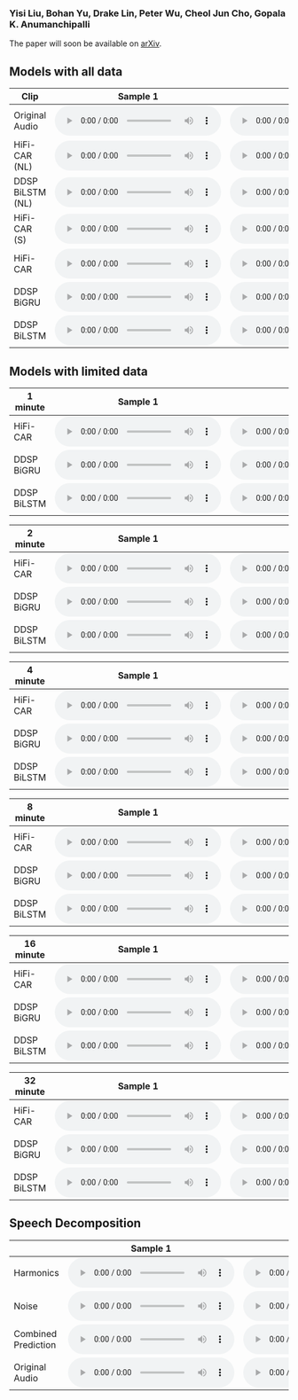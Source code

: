 <!-- ---
title: "Fast, High-Quality and Parameter-Efficient Articulatory Synthesis Using Differentiable DSP"
author : "Yisi Liu, Bohan Yu, Drake Lin, Peter Wu, Cheol Jun Cho, Gopala Krishna Anumanchipalli"
description: ""
--- -->


### Yisi Liu, Bohan Yu, Drake Lin, Peter Wu, Cheol Jun Cho, Gopala K. Anumanchipalli

The paper will soon be available on [arXiv](https://arxiv.org/).

## Models with all data

|     Clip       |   Sample 1  | Sample 2 |
|----------------|-------------|----------|
| Original Audio |<audio controls="" preload="auto" src="https://raw.githubusercontent.com/Louis0324/DDSP-Articulatory-Vocoder/main/samples/ground1.wav" type="audio/pcm"></audio>| <audio controls="" preload="auto" src="https://raw.githubusercontent.com/Louis0324/DDSP-Articulatory-Vocoder/main/samples/ground2.wav" type="audio/pcm"></audio>| 
| HiFi-CAR (NL) |<audio controls="" preload="auto" src="https://raw.githubusercontent.com/Louis0324/DDSP-Articulatory-Vocoder/main/samples/hificarrNL1.wav" type="audio/pcm"></audio>| <audio controls="" preload="auto" src="https://raw.githubusercontent.com/Louis0324/DDSP-Articulatory-Vocoder/main/samples/hificarrNL2.wav" type="audio/pcm"></audio>|
| DDSP BiLSTM (NL) |<audio controls="" preload="auto" src="https://raw.githubusercontent.com/Louis0324/DDSP-Articulatory-Vocoder/main/samples/ddsp_no_loud_1.wav" type="audio/pcm"></audio>| <audio controls="" preload="auto" src="https://raw.githubusercontent.com/Louis0324/DDSP-Articulatory-Vocoder/main/samples/ddsp_no_loud_2.wav" type="audio/pcm"></audio>| 
| HiFi-CAR (S) |<audio controls="" preload="auto" src="https://raw.githubusercontent.com/Louis0324/DDSP-Articulatory-Vocoder/main/samples/hificarrSmall1.wav" type="audio/pcm"></audio>|  <audio controls="" preload="auto" src="https://raw.githubusercontent.com/Louis0324/DDSP-Articulatory-Vocoder/main/samples/hificarrSmall2.wav" type="audio/pcm"></audio>| 
| HiFi-CAR |<audio controls="" preload="auto" src="https://raw.githubusercontent.com/Louis0324/DDSP-Articulatory-Vocoder/main/samples/hificarr1.wav" type="audio/pcm"></audio>| <audio controls="" preload="auto" src="https://raw.githubusercontent.com/Louis0324/DDSP-Articulatory-Vocoder/main/samples/hificarr2.wav" type="audio/pcm"></audio>| 
| DDSP BiGRU |<audio controls="" preload="auto" src="https://raw.githubusercontent.com/Louis0324/DDSP-Articulatory-Vocoder/main/samples/bigru1.wav" type="audio/pcm"></audio>| <audio controls="" preload="auto" src="https://raw.githubusercontent.com/Louis0324/DDSP-Articulatory-Vocoder/main/samples/bigru2.wav" type="audio/pcm"></audio>| 
| DDSP BiLSTM |<audio controls="" preload="auto" src="https://raw.githubusercontent.com/Louis0324/DDSP-Articulatory-Vocoder/main/samples/bilstm1.wav" type="audio/pcm"></audio>| <audio controls="" preload="auto" src="https://raw.githubusercontent.com/Louis0324/DDSP-Articulatory-Vocoder/main/samples/bilstm2.wav" type="audio/pcm"></audio>| 

## Models with limited data

|     1 minute       |   Sample 1  | Sample 2 |
|----------------|-------------|----------|
| HiFi-CAR |<audio controls="" preload="auto" src="https://raw.githubusercontent.com/Louis0324/DDSP-Articulatory-Vocoder/main/samples/hificarr1min1.wav" type="audio/pcm"></audio>| <audio controls="" preload="auto" src="https://raw.githubusercontent.com/Louis0324/DDSP-Articulatory-Vocoder/main/samples/hificarr1min2.wav" type="audio/pcm"></audio>| 
| DDSP BiGRU |<audio controls="" preload="auto" src="https://raw.githubusercontent.com/Louis0324/DDSP-Articulatory-Vocoder/main/samples/bigru1min1.wav" type="audio/pcm"></audio>| <audio controls="" preload="auto" src="https://raw.githubusercontent.com/Louis0324/DDSP-Articulatory-Vocoder/main/samples/bigru1min2.wav" type="audio/pcm"></audio>|
| DDSP BiLSTM |<audio controls="" preload="auto" src="https://raw.githubusercontent.com/Louis0324/DDSP-Articulatory-Vocoder/main/samples/bilstm1min1.wav" type="audio/pcm"></audio>| <audio controls="" preload="auto" src="https://raw.githubusercontent.com/Louis0324/DDSP-Articulatory-Vocoder/main/samples/bilstm1min2.wav" type="audio/pcm"></audio>| 

|     2 minute       |   Sample 1  | Sample 2 |
|----------------|-------------|----------|
| HiFi-CAR |<audio controls="" preload="auto" src="https://raw.githubusercontent.com/Louis0324/DDSP-Articulatory-Vocoder/main/samples/hificarr2min1.wav" type="audio/pcm"></audio>| <audio controls="" preload="auto" src="https://raw.githubusercontent.com/Louis0324/DDSP-Articulatory-Vocoder/main/samples/hificarr2min2.wav" type="audio/pcm"></audio>| 
| DDSP BiGRU |<audio controls="" preload="auto" src="https://raw.githubusercontent.com/Louis0324/DDSP-Articulatory-Vocoder/main/samples/bigru2min1.wav" type="audio/pcm"></audio>| <audio controls="" preload="auto" src="https://raw.githubusercontent.com/Louis0324/DDSP-Articulatory-Vocoder/main/samples/bigru2min2.wav" type="audio/pcm"></audio>|
| DDSP BiLSTM |<audio controls="" preload="auto" src="https://raw.githubusercontent.com/Louis0324/DDSP-Articulatory-Vocoder/main/samples/bilstm2min1.wav" type="audio/pcm"></audio>| <audio controls="" preload="auto" src="https://raw.githubusercontent.com/Louis0324/DDSP-Articulatory-Vocoder/main/samples/bilstm2min2.wav" type="audio/pcm"></audio>| 

|     4 minute       |   Sample 1  | Sample 2 |
|----------------|-------------|----------|
| HiFi-CAR |<audio controls="" preload="auto" src="https://raw.githubusercontent.com/Louis0324/DDSP-Articulatory-Vocoder/main/samples/hificarr4min1.wav" type="audio/pcm"></audio>| <audio controls="" preload="auto" src="https://raw.githubusercontent.com/Louis0324/DDSP-Articulatory-Vocoder/main/samples/hificarr4min2.wav" type="audio/pcm"></audio>| 
| DDSP BiGRU |<audio controls="" preload="auto" src="https://raw.githubusercontent.com/Louis0324/DDSP-Articulatory-Vocoder/main/samples/bigru4min1.wav" type="audio/pcm"></audio>| <audio controls="" preload="auto" src="https://raw.githubusercontent.com/Louis0324/DDSP-Articulatory-Vocoder/main/samples/bigru4min2.wav" type="audio/pcm"></audio>|
| DDSP BiLSTM |<audio controls="" preload="auto" src="https://raw.githubusercontent.com/Louis0324/DDSP-Articulatory-Vocoder/main/samples/bilstm4min1.wav" type="audio/pcm"></audio>| <audio controls="" preload="auto" src="https://raw.githubusercontent.com/Louis0324/DDSP-Articulatory-Vocoder/main/samples/bilstm4min2.wav" type="audio/pcm"></audio>| 

|     8 minute       |   Sample 1  | Sample 2 |
|----------------|-------------|----------|
| HiFi-CAR |<audio controls="" preload="auto" src="https://raw.githubusercontent.com/Louis0324/DDSP-Articulatory-Vocoder/main/samples/hificarr8min1.wav" type="audio/pcm"></audio>| <audio controls="" preload="auto" src="https://raw.githubusercontent.com/Louis0324/DDSP-Articulatory-Vocoder/main/samples/hificarr8min2.wav" type="audio/pcm"></audio>| 
| DDSP BiGRU |<audio controls="" preload="auto" src="https://raw.githubusercontent.com/Louis0324/DDSP-Articulatory-Vocoder/main/samples/bigru8min1.wav" type="audio/pcm"></audio>| <audio controls="" preload="auto" src="https://raw.githubusercontent.com/Louis0324/DDSP-Articulatory-Vocoder/main/samples/bigru8min2.wav" type="audio/pcm"></audio>|
| DDSP BiLSTM |<audio controls="" preload="auto" src="https://raw.githubusercontent.com/Louis0324/DDSP-Articulatory-Vocoder/main/samples/bilstm8min1.wav" type="audio/pcm"></audio>| <audio controls="" preload="auto" src="https://raw.githubusercontent.com/Louis0324/DDSP-Articulatory-Vocoder/main/samples/bilstm8min2.wav" type="audio/pcm"></audio>| 

|     16 minute       |   Sample 1  | Sample 2 |
|----------------|-------------|----------|
| HiFi-CAR |<audio controls="" preload="auto" src="https://raw.githubusercontent.com/Louis0324/DDSP-Articulatory-Vocoder/main/samples/hificarr16min1.wav" type="audio/pcm"></audio>| <audio controls="" preload="auto" src="https://raw.githubusercontent.com/Louis0324/DDSP-Articulatory-Vocoder/main/samples/hificarr16min2.wav" type="audio/pcm"></audio>| 
| DDSP BiGRU |<audio controls="" preload="auto" src="https://raw.githubusercontent.com/Louis0324/DDSP-Articulatory-Vocoder/main/samples/bigru16min1.wav" type="audio/pcm"></audio>| <audio controls="" preload="auto" src="https://raw.githubusercontent.com/Louis0324/DDSP-Articulatory-Vocoder/main/samples/bigru16min2.wav" type="audio/pcm"></audio>|
| DDSP BiLSTM |<audio controls="" preload="auto" src="https://raw.githubusercontent.com/Louis0324/DDSP-Articulatory-Vocoder/main/samples/bilstm16min1.wav" type="audio/pcm"></audio>| <audio controls="" preload="auto" src="https://raw.githubusercontent.com/Louis0324/DDSP-Articulatory-Vocoder/main/samples/bilstm16min2.wav" type="audio/pcm"></audio>| 

|     32 minute       |   Sample 1  | Sample 2 |
|----------------|-------------|----------|
| HiFi-CAR |<audio controls="" preload="auto" src="https://raw.githubusercontent.com/Louis0324/DDSP-Articulatory-Vocoder/main/samples/hificarr32min1.wav" type="audio/pcm"></audio>| <audio controls="" preload="auto" src="https://raw.githubusercontent.com/Louis0324/DDSP-Articulatory-Vocoder/main/samples/hificarr32min2.wav" type="audio/pcm"></audio>| 
| DDSP BiGRU |<audio controls="" preload="auto" src="https://raw.githubusercontent.com/Louis0324/DDSP-Articulatory-Vocoder/main/samples/bigru32min1.wav" type="audio/pcm"></audio>| <audio controls="" preload="auto" src="https://raw.githubusercontent.com/Louis0324/DDSP-Articulatory-Vocoder/main/samples/bigru32min2.wav" type="audio/pcm"></audio>|
| DDSP BiLSTM |<audio controls="" preload="auto" src="https://raw.githubusercontent.com/Louis0324/DDSP-Articulatory-Vocoder/main/samples/bilstm32min1.wav" type="audio/pcm"></audio>| <audio controls="" preload="auto" src="https://raw.githubusercontent.com/Louis0324/DDSP-Articulatory-Vocoder/main/samples/bilstm32min2.wav" type="audio/pcm"></audio>| 

## Speech Decomposition

|                |   Sample 1  | Sample 2 |
|----------------|-------------|----------|
| Harmonics |<audio controls="" preload="auto" src="https://raw.githubusercontent.com/Louis0324/DDSP-Articulatory-Vocoder/main/samples/harmonics_1.wav" type="audio/pcm"></audio>| <audio controls="" preload="auto" src="https://raw.githubusercontent.com/Louis0324/DDSP-Articulatory-Vocoder/main/samples/harmonics_2.wav" type="audio/pcm"></audio>| 
| Noise |<audio controls="" preload="auto" src="https://raw.githubusercontent.com/Louis0324/DDSP-Articulatory-Vocoder/main/samples/noise_1.wav" type="audio/pcm"></audio>|<audio controls="" preload="auto" src="https://raw.githubusercontent.com/Louis0324/DDSP-Articulatory-Vocoder/main/samples/noise_2.wav" type="audio/pcm"></audio>| 
| Combined Prediction |<audio controls="" preload="auto" src="https://raw.githubusercontent.com/Louis0324/DDSP-Articulatory-Vocoder/main/samples/x_hat_1.wav" type="audio/pcm"></audio>| <audio controls="" preload="auto" src="https://raw.githubusercontent.com/Louis0324/DDSP-Articulatory-Vocoder/main/samples/x_hat_2.wav" type="audio/pcm"></audio>| 
| Original Audio |<audio controls="" preload="auto" src="https://raw.githubusercontent.com/Louis0324/DDSP-Articulatory-Vocoder/main/samples/x_1.wav" type="audio/pcm"></audio>| <audio controls="" preload="auto" src="https://raw.githubusercontent.com/Louis0324/DDSP-Articulatory-Vocoder/main/samples/x_2.wav" type="audio/pcm"></audio>| 